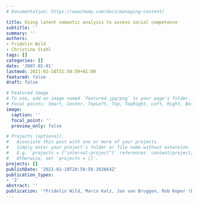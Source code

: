 ```yaml
---
# Documentation: https://wowchemy.com/docs/managing-content/

title: Using latent semantic analysis to assess social competence
subtitle: ''
summary: ''
authors:
- Fridolin Wild
- Christina Stahl
tags: []
categories: []
date: '2007-01-01'
lastmod: 2021-02-18T21:50:59+01:00
featured: false
draft: false

# Featured image
# To use, add an image named `featured.jpg/png` to your page's folder.
# Focal points: Smart, Center, TopLeft, Top, TopRight, Left, Right, BottomLeft, Bottom, BottomRight.
image:
  caption: ''
  focal_point: ''
  preview_only: false

# Projects (optional).
#   Associate this post with one or more of your projects.
#   Simply enter your project's folder or file name without extension.
#   E.g. `projects = ["internal-project"]` references `content/project/deep-learning/index.md`.
#   Otherwise, set `projects = []`.
projects: []
publishDate: '2021-02-18T20:50:59.392664Z'
publication_types:
- '2'
abstract: ''
publication: '*Fridolin Wild, Marco Kalz, Jan van Bruggen, Rob Koper (Eds.)*'
---
```

